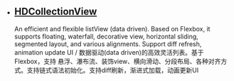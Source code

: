 * ## [HDCollectionView](https://github.com/donggelaile/HDCollectionView)  
  An efficient and flexible listView (data driven). Based on Flexbox, it supports floating, waterfall, decorative view, horizontal sliding, segmented layout, and various alignments. Support diff refresh, animation update UI / 数据驱动(data driven)的高效灵活列表。基于Flexbox，支持 悬浮、瀑布流、装饰view、横向滑动、分段布局、各种对齐方式。支持链式语法初始化。支持diff刷新，渐进式加载，动画更新UI
